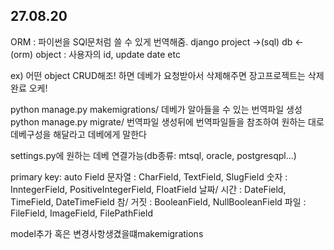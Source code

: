 ## 27.08.20

ORM : 파이썬을 SQl문처럼 쓸 수 있게 번역해줌.
django project ->(sql) db
                <-(orm)
object : 사용자의 id, update date etc

ex) 어떤 object CRUD해조! 하면 데베가 요청받아서 삭제해주면 장고프로젝트는 삭제 완료 오케!

python manage.py makemigrations/ 데베가 알아들을 수 있는 번역파일 생성
python manage.py migrate/ 번역파일 생성뒤에 번역파일들을 참조하여 원하는 대로 데베구성을 해달라고 데베에게 말한다

settings.py에 원하는 데베 연결가능(db종류: mtsql, oracle, postgresqpl...)

primary key: auto Field
문자열 : CharField, TextField, SlugField
숫자 : InntegerField, PositiveIntegerField, FloatField
날짜/ 시간 : DateField, TimeField, DateTimeField
참/ 거짓 : BooleanField, NullBooleanField
파일 : FileField, ImageField, FilePathField

model추가 혹은 변경사항생겼을떄makemigrations